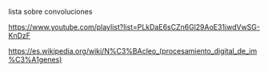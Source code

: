 lista sobre convoluciones

https://www.youtube.com/playlist?list=PLkDaE6sCZn6Gl29AoE31iwdVwSG-KnDzF


https://es.wikipedia.org/wiki/N%C3%BAcleo_(procesamiento_digital_de_im%C3%A1genes)
